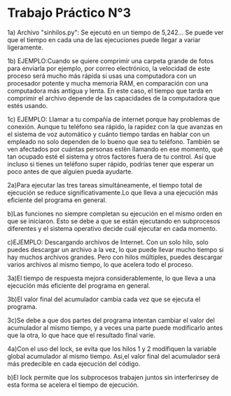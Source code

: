 # Trabajo Práctico N°3
1a) Archivo "sinhilos.py": Se ejecutó en un tiempo de 5,242...
    Se puede ver que el tiempo en cada una de las ejecuciones puede llegar a variar ligeramente.


1b) EJEMPLO:Cuando se quiere comprimir una carpeta grande de fotos para enviarla por ejemplo, por correo electrónico, la velocidad de este proceso será mucho más rápida si usas una computadora con un procesador potente y mucha memoria RAM, en comparación con una computadora más antigua y lenta. En este caso, el tiempo que tarda en comprimir el archivo depende de las capacidades de la computadora que estés usando.


1c) EJEMPLO: Llamar a tu compañía de internet porque hay problemas de conexión. Aunque tu teléfono sea rápido, la rapidez con la que avanzas en el sistema de voz automático y cuánto tiempo tardas en hablar con un empleado no solo dependen de lo bueno que sea tu teléfono. También se ven afectados por cuántas personas estén llamando en ese momento, qué tan ocupado esté el sistema y otros factores fuera de tu control. Así que incluso si tienes un teléfono super rápido, podrías tener que esperar un poco antes de que alguien pueda ayudarte.

2a)Para ejecutar las tres tareas simultáneamente, el tiempo total de ejecución se reduce significativamente.Lo que lleva a una ejecución más eficiente del programa en general.

b)Las funciones no siempre completan su ejecución en el mismo orden en que se iniciaron. Esto se debe a que se están ejecutando en subprocesos diferentes y el sistema operativo decide cuál ejecutar en cada momento.

c)EJEMPLO: Descargando archivos de Internet. Con un solo hilo, solo puedes descargar un archivo a la vez, lo que puede llevar mucho tiempo si hay muchos archivos grandes. Pero con hilos múltiples, puedes descargar varios archivos al mismo tiempo, lo que acelera todo el proceso.

3a)El tiempo de respuesta mejora considerablemente, lo que lleva a una ejecución más eficiente del programa en general.

3b)El valor final del acumulador cambia  cada vez que se ejecuta el programa.

3c)Se debe a que dos partes del programa intentan cambiar el valor del acumulador al mismo tiempo, y a veces una parte puede modificarlo antes que la otra, lo que hace que el resultado final varíe.


4a)Con el uso del lock, se evita que los hilos 1 y 2 modifiquen la variable global acumulador al mismo tiempo. Asi,el valor final del acumulador será más  predecible en cada ejecución del código.

b)El lock permite que  los subprocesos trabajen juntos sin interferirsey de esta forma se acelera el tiempo de ejecución.





